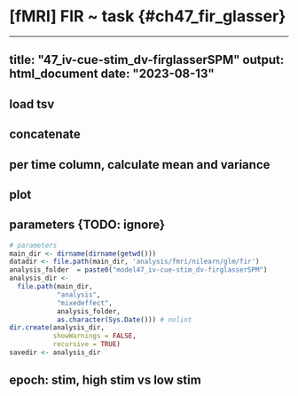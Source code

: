 # [fMRI] FIR ~ task {#ch47_fir_glasser}
---
title: "47_iv-cue-stim_dv-firglasserSPM"
output: html_document
date: "2023-08-13"
---


## load tsv
## concatenate 
## per time column, calculate mean and variance
## plot



## parameters {TODO: ignore}

```r
# parameters
main_dir <- dirname(dirname(getwd()))
datadir <- file.path(main_dir, 'analysis/fmri/nilearn/glm/fir')
analysis_folder  = paste0("model47_iv-cue-stim_dv-firglasserSPM")
analysis_dir <-
  file.path(main_dir,
            "analysis",
            "mixedeffect",
            analysis_folder,
            as.character(Sys.Date())) # nolint
dir.create(analysis_dir,
           showWarnings = FALSE,
           recursive = TRUE)
savedir <- analysis_dir
```


## epoch: stim, high stim vs low stim






























